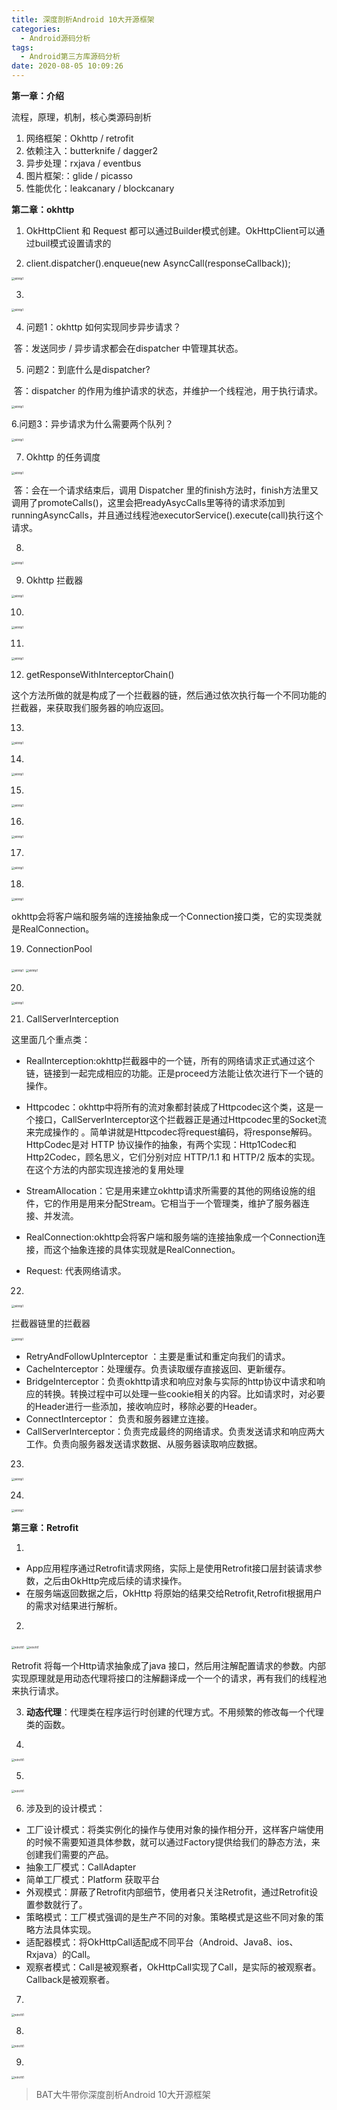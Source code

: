 ```yaml
---
title: 深度剖析Android 10大开源框架
categories:
  - Android源码分析
tags:
  - Android第三方库源码分析
date: 2020-08-05 10:09:26
---
```


**第一章：介绍**

流程，原理，机制，核心类源码剖析

1. 网络框架：Okhttp / retrofit
2. 依赖注入：butterknife / dagger2
3.  异步处理：rxjava / eventbus
4. 图片框架:：glide / picasso
5. 性能优化：leakcanary / blockcanary

**第二章：okhttp**

1. OkHttpClient 和 Request 都可以通过Builder模式创建。OkHttpClient可以通过buil模式设置请求的

2. client.dispatcher().enqueue(new AsyncCall(responseCallback));

<img src="/Users/yuxibing/Work_codes/MyBlog/WarriorYu.github.io/source/images/okhttp1.png" alt="okhttp1" style="zoom:30%;" />

3.

<img src="/Users/yuxibing/Work_codes/MyBlog/WarriorYu.github.io/source/images/okhttp2.png" alt="okhttp1" style="zoom:30%;" />

4. 问题1：okhttp 如何实现同步异步请求？

​    答：发送同步  / 异步请求都会在dispatcher 中管理其状态。

5. 问题2：到底什么是dispatcher?

​    答：dispatcher 的作用为维护请求的状态，并维护一个线程池，用于执行请求。

<img src="/Users/yuxibing/Work_codes/MyBlog/WarriorYu.github.io/source/images/okhttp3.png" alt="okhttp1" style="zoom:30%;" />

6.问题3：异步请求为什么需要两个队列？

<img src="/Users/yuxibing/Work_codes/MyBlog/WarriorYu.github.io/source/images/okhttp4.png" alt="okhttp1" style="zoom:30%;" />

7. Okhttp 的任务调度

<img src="/Users/yuxibing/Work_codes/MyBlog/WarriorYu.github.io/source/images/okhttp5.png" alt="okhttp1" style="zoom:30%;" />

​       答：会在一个请求结束后，调用 Dispatcher 里的finish方法时，finish方法里又调用了promoteCalls()，这里会把readyAsycCalls里等待的请求添加到runningAsyncCalls，并且通过线程池executorService().execute(call)执行这个请求。

8. 

<img src="/Users/yuxibing/Work_codes/MyBlog/WarriorYu.github.io/source/images/okhttp6.png" alt="okhttp1" style="zoom:30%;" />

9. Okhttp 拦截器

<img src="/Users/yuxibing/Work_codes/MyBlog/WarriorYu.github.io/source/images/okhttp7.png" alt="okhttp1" style="zoom:30%;" />

10. 

<img src="/Users/yuxibing/Work_codes/MyBlog/WarriorYu.github.io/source/images/okhttp8.png" alt="okhttp1" style="zoom:30%;" />

11. 

<img src="/Users/yuxibing/Work_codes/MyBlog/WarriorYu.github.io/source/images/okhttp9.png" alt="okhttp1" style="zoom:30%;" />

12. getResponseWithInterceptorChain()

这个方法所做的就是构成了一个拦截器的链，然后通过依次执行每一个不同功能的拦截器，来获取我们服务器的响应返回。

13.

<img src="/Users/yuxibing/Work_codes/MyBlog/WarriorYu.github.io/source/images/okhttp10.png" alt="okhttp1" style="zoom:30%;" />

14.

<img src="/Users/yuxibing/Work_codes/MyBlog/WarriorYu.github.io/source/images/okhttp11.png" alt="okhttp1" style="zoom:30%;" />

15.

<img src="/Users/yuxibing/Work_codes/MyBlog/WarriorYu.github.io/source/images/okhttp12.png" alt="okhttp1" style="zoom:30%;" />

16.

<img src="/Users/yuxibing/Work_codes/MyBlog/WarriorYu.github.io/source/images/okhttp13.png" alt="okhttp1" style="zoom:30%;" />

17. 

<img src="/Users/yuxibing/Work_codes/MyBlog/WarriorYu.github.io/source/images/okhttp14.png" alt="okhttp1" style="zoom:30%;" />

18.

<img src="/Users/yuxibing/Work_codes/MyBlog/WarriorYu.github.io/source/images/okhttp15.png" alt="okhttp1" style="zoom:30%;" />

okhttp会将客户端和服务端的连接抽象成一个Connection接口类，它的实现类就是RealConnection。

19. ConnectionPool

<img src="/Users/yuxibing/Work_codes/MyBlog/WarriorYu.github.io/source/images/okhttp16.png" alt="okhttp1" style="zoom:30%;" />

<img src="/Users/yuxibing/Work_codes/MyBlog/WarriorYu.github.io/source/images/okhttp17.png" alt="okhttp1" style="zoom:30%;" />

20.

<img src="/Users/yuxibing/Work_codes/MyBlog/WarriorYu.github.io/source/images/okhttp18.png" alt="okhttp1" style="zoom:30%;" />

21. CallServerInterception 

这里面几个重点类：

- RealInterception:okhttp拦截器中的一个链，所有的网络请求正式通过这个链，链接到一起完成相应的功能。正是proceed方法能让依次进行下一个链的操作。
- Httpcodec：okhttp中将所有的流对象都封装成了Httpcodec这个类，这是一个接口，CallServerInterceptor这个拦截器正是通过Httpcodec里的Socket流来完成操作的 。简单讲就是Httpcodec将request编码，将response解码。HttpCodec是对 HTTP 协议操作的抽象，有两个实现：Http1Codec和Http2Codec，顾名思义，它们分别对应 HTTP/1.1 和 HTTP/2 版本的实现。在这个方法的内部实现连接池的复用处理

- StreamAllocation：它是用来建立okhttp请求所需要的其他的网络设施的组件，它的作用是用来分配Stream。它相当于一个管理类，维护了服务器连接、并发流。
- RealConnection:okhttp会将客户端和服务端的连接抽象成一个Connection连接，而这个抽象连接的具体实现就是RealConnection。
- Request: 代表网络请求。

22.

<img src="/Users/yuxibing/Work_codes/MyBlog/WarriorYu.github.io/source/images/okhttp19.png" alt="okhttp1" style="zoom:30%;" />

拦截器链里的拦截器

<img src="/Users/yuxibing/Work_codes/MyBlog/WarriorYu.github.io/source/images/okhttp20.png" alt="okhttp1" style="zoom:30%;" />

-  RetryAndFollowUpInterceptor ：主要是重试和重定向我们的请求。
-  CacheInterceptor：处理缓存。负责读取缓存直接返回、更新缓存。
-  BridgeInterceptor：负责okhttp请求和响应对象与实际的http协议中请求和响应的转换。转换过程中可以处理一些cookie相关的内容。比如请求时，对必要的Header进行一些添加，接收响应时，移除必要的Header。
- ConnectInterceptor： 负责和服务器建立连接。
-  CallServerInterceptor：负责完成最终的网络请求。负责发送请求和响应两大工作。负责向服务器发送请求数据、从服务器读取响应数据。

23.

<img src="/Users/yuxibing/Work_codes/MyBlog/WarriorYu.github.io/source/images/okhttp21.png" alt="okhttp1" style="zoom:30%;" />

24.

<img src="/Users/yuxibing/Work_codes/MyBlog/WarriorYu.github.io/source/images/okhttp22.png" alt="okhttp1" style="zoom:30%;" />

**第三章：Retrofit**

1.  

- App应用程序通过Retrofit请求网络，实际上是使用Retrofit接口层封装请求参数，之后由OkHttp完成后续的请求操作。
- 在服务端返回数据之后，OkHttp 将原始的结果交给Retrofit,Retrofit根据用户的需求对结果进行解析。

2.  

<img src="/Users/yuxibing/Work_codes/MyBlog/WarriorYu.github.io/source/images/retrofit1.png" alt="retrofit1" style="zoom:30%;" />

<img src="/Users/yuxibing/Work_codes/MyBlog/WarriorYu.github.io/source/images/retrofit2.png" alt="retrofit1" style="zoom:30%;" />

Retrofit 将每一个Http请求抽象成了java 接口，然后用注解配置请求的参数。内部实现原理就是用动态代理将接口的注解翻译成一个一个的请求，再有我们的线程池来执行请求。

3. **动态代理**：代理类在程序运行时创建的代理方式。不用频繁的修改每一个代理类的函数。

4.  

<img src="/Users/yuxibing/Work_codes/MyBlog/WarriorYu.github.io/source/images/retrofit3.png" alt="retrofit1" style="zoom:30%;" />

5.  

<img src="/Users/yuxibing/Work_codes/MyBlog/WarriorYu.github.io/source/images/retrofit4.png" alt="retrofit1" style="zoom:30%;" />

6. 涉及到的设计模式：

-  工厂设计模式：将类实例化的操作与使用对象的操作相分开，这样客户端使用的时候不需要知道具体参数，就可以通过Factory提供给我们的静态方法，来创建我们需要的产品。
- 抽象工厂模式：CallAdapter
- 简单工厂模式：Platform 获取平台
- 外观模式：屏蔽了Retrofit内部细节，使用者只关注Retrofit，通过Retrofit设置参数就行了。
- 策略模式：工厂模式强调的是生产不同的对象。策略模式是这些不同对象的策略方法具体实现。 
- 适配器模式：将OkHttpCall适配成不同平台（Android、Java8、ios、Rxjava）的Call。
- 观察者模式：Call是被观察者，OkHttpCall实现了Call，是实际的被观察者。Callback是被观察者。  

7.  

<img src="/Users/yuxibing/Work_codes/MyBlog/WarriorYu.github.io/source/images/retrofit5.png" alt="retrofit1" style="zoom:30%;" />

8.  

<img src="/Users/yuxibing/Work_codes/MyBlog/WarriorYu.github.io/source/images/retrofit6.png" alt="retrofit1" style="zoom:30%;" />

9. 

<img src="/Users/yuxibing/Work_codes/MyBlog/WarriorYu.github.io/source/images/retrofit7.png" alt="retrofit1" style="zoom:30%;" />



> BAT大牛带你深度剖析Android 10大开源框架

